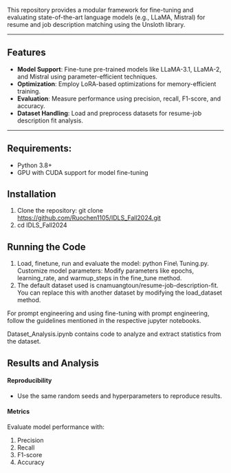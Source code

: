 This repository provides a modular framework for fine-tuning and evaluating state-of-the-art language models (e.g., LLaMA, Mistral) for resume and job description matching using the Unsloth library.

---

## Features
- **Model Support**: Fine-tune pre-trained models like LLaMA-3.1, LLaMA-2, and Mistral using parameter-efficient techniques.
- **Optimization**: Employ LoRA-based optimizations for memory-efficient training.
- **Evaluation**: Measure performance using precision, recall, F1-score, and accuracy.
- **Dataset Handling**: Load and preprocess datasets for resume-job description fit analysis.

---
## Requirements:
- Python 3.8+
- GPU with CUDA support for model fine-tuning



## Installation

1. Clone the repository: git clone https://github.com/Ruochen1105/IDLS_Fall2024.git
2.  cd IDLS_Fall2024

## Running the Code
1.  Load, finetune, run and evaluate the model: python Fine\ Tuning.py. Customize model parameters: Modify parameters like epochs, learning_rate, and warmup_steps in the fine_tune method.
2.  The default dataset used is cnamuangtoun/resume-job-description-fit. You can replace this with another dataset by modifying the load_dataset method.

For prompt engineering and using fine-tuning with prompt engineering, follow the guidelines mentioned in the respective jupyter notebooks.

Dataset_Analysis.ipynb contains code to analyze and extract statistics from the dataset.

## Results and Analysis
#### Reproducibility
 - Use the same random seeds and hyperparameters to reproduce results.
#### Metrics
Evaluate model performance with:
1. Precision
2. Recall
3. F1-score
4. Accuracy
